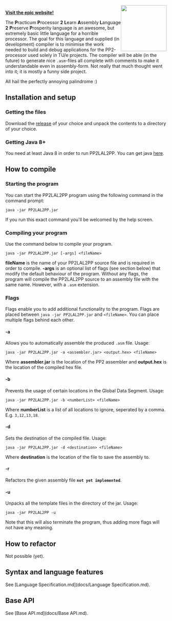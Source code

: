 <img style="float: right;" width="143" src="http://i.imgur.com/Sno5FKo.png">

**[Visit the epic website!](http://ruben-sten.github.io/PP2LAL2PP/)**

The **P**racticum **P**rocessor **2** **L**earn **A**ssembly **L**anguage **2** **P**reserve **P**rosperity language is an awesome, but extremely basic little language for a horrible processor. The goal for this language and supplied (in development) compiler is to minimise the work needed to build and debug applications for the PP2-processor used solely in TU/e projects.
The compiler will be able (in the future) to generate nice `.asm`-files all complete with comments to make it understandable even in assembly-form.
Not really that much thought went into it; it is mostly a funny side project.

All hail the perfectly annoying palindrome :)

## Installation and setup

### Getting the files
Download the [release](https://github.com/Ruben-Sten/PP2LAL2PP/releases) of your choice and unpack the contents to a directory of your choice.

### Getting Java 8+
You need at least Java 8 in order to run PP2LAL2PP. You can get java [here](https://java.com/download/).

## How to compile

### Starting the program
You can start the PP2LAL2PP program using the following command in the command prompt:
```
java -jar PP2LAL2PP.jar
```
If you run this exact command you'll be welcomed by the help screen.

### Compiling your program
Use the command below to compile your program.
```
java -jar PP2LAL2PP.jar [-args] <fileName>
```
**fileName** is the name of your PP2LAL2PP source file and is required in order to compile. **-args** is an optional list of flags (see section below) that modify the default behaviour of the program. Without any flags, the program will compile the PP2LAL2PP source to an assembly file with the same name. However, with a `.asm` extension.

### Flags
Flags enable you to add additional functionality to the program. Flags are placed between `java -jar PP2LAL2PP.jar` and `<fileName>`. You can place multiple flags behind each other.

#### -a
Allows you to automatically assemble the produced `.asm` file. Usage:
```
java -jar PP2LAL2PP.jar -a <assembler.jar> <output.hex> <fileName>
```
Where **assembler.jar** is the location of the PP2 assembler and **output.hex** is the location of the compiled hex file.

#### -b
Prevents the usage of certain locations in the Global Data Segment. Usage:
```
java -jar PP2LAL2PP.jar -b <numberList> <fileName>
```
Where **numberList** is a list of all locations to ignore, seperated by a comma. E.g. `3,12,13,18`.

#### -d
Sets the destination of the compiled file. Usage:
```
java -jar PP2LAL2PP.jar -d <destination> <fileName>
```
Where **destination** is the location of the file to save the assembly to.

#### -r
Refactors the given assembly file **`not yet implemented`**.

#### -u
Unpacks all the template files in the directory of the jar. Usage:
```
java -jar PP2LAL2PP -u
```
Note that this will also terminate the program, thus adding more flags will not have any meaning.

## How to refactor
Not possible (yet).

## Syntax and language features
See [Language Specification.md](docs/Language Specification.md).

## Base API
See [Base API.md](docs/Base API.md).
